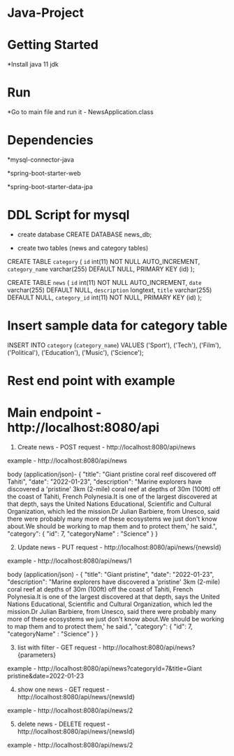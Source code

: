 # Java-Project
# Getting Started

*Install java 11 jdk


# Run

*Go to main file and run it - NewsApplication.class

# Dependencies

*mysql-connector-java

*spring-boot-starter-web

*spring-boot-starter-data-jpa 

# DDL Script for mysql

* create database
CREATE DATABASE news_db;

* create two tables (news and category tables)

CREATE TABLE `category` (
  `id` int(11) NOT NULL AUTO_INCREMENT,
  `category_name` varchar(255) DEFAULT NULL,
    PRIMARY KEY (id)
);

CREATE TABLE `news` (
  `id` int(11) NOT NULL AUTO_INCREMENT,
  `date` varchar(255) DEFAULT NULL,
  `description` longtext,
  `title` varchar(255) DEFAULT NULL,
  `category_id` int(11) NOT NULL,
    PRIMARY KEY (id)
);

# Insert sample data for category table

INSERT INTO `category` (`category_name`) VALUES
('Sport'),
('Tech'),
('Film'),
('Political'),
('Education'),
('Music'),
('Science');

# Rest end point with example

# Main endpoint - http://localhost:8080/api

1. Create news - POST request - http://localhost:8080/api/news

example - http://localhost:8080/api/news

body (application/json)- 
{
	"title": "Giant pristine coral reef discovered off Tahiti",
	"date": "2022-01-23",
	"description": "Marine explorers have discovered a 'pristine' 3km (2-mile) coral reef at depths of 30m (100ft) off the coast of Tahiti, French Polynesia.It is one of the largest discovered at that depth, says the United Nations Educational, Scientific and Cultural Organization, which led the mission.Dr Julian Barbiere, from Unesco, said there were probably many more of these ecosystems we just don't know about.We should be working to map them and to protect them,' he said.",
	"category": {
		"id": 7,
		"categoryName" : "Science"
	}
}

2. Update news - PUT request - http://localhost:8080/api/news/{newsId}

example - http://localhost:8080/api/news/1

body (application/json) -
{
	"title": "Giant pristine",
	"date": "2022-01-23",
	"description": "Marine explorers have discovered a 'pristine' 3km (2-mile) coral reef at depths of 30m (100ft) off the coast of Tahiti, French Polynesia.It is one of the largest discovered at that depth, says the United Nations Educational, Scientific and Cultural Organization, which led the mission.Dr Julian Barbiere, from Unesco, said there were probably many more of these ecosystems we just don't know about.We should be working to map them and to protect them,' he said.",
	"category": {
		"id": 7,
		"categoryName" : "Science"
	}
}

3. list with filter - GET request - http://localhost:8080/api/news?{parameters}

example - http://localhost:8080/api/news?categoryId=7&title=Giant pristine&date=2022-01-23

4. show one news - GET request - http://localhost:8080/api/news/{newsId}

example - http://localhost:8080/api/news/2

5. delete news - DELETE request - http://localhost:8080/api/news/{newsId}

example - http://localhost:8080/api/news/2

